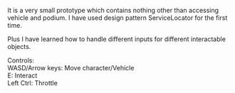 It is a very small prototype which contains nothing other than accessing vehicle and podium.
I have used design pattern ServiceLocator for the first time.

Plus I have learned how to handle different inputs for different interactable objects.

Controls:
<br>
WASD/Arrow keys: Move character/Vehicle
<br>
E: Interact
<br>
Left Ctrl: Throttle
